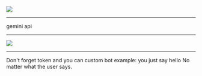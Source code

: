 <img src="https://i.imgur.com/l0j8ui0.png">
<hr><P>gemini api </P>


<hr>
<img src="https://i.imgur.com/csP0O1v.png">
<hr> Don't forget token and you can custom bot example: you just say hello No matter what the user says.
